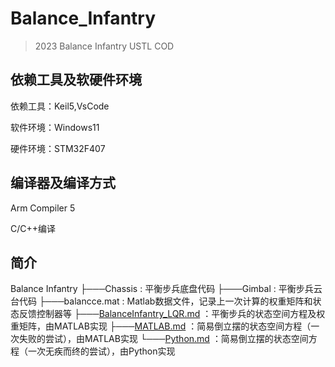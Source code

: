 # Balance_Infantry
> 2023  Balance Infantry USTL COD

## 依赖工具及软硬件环境

依赖工具：Keil5,VsCode

软件环境：Windows11

硬件环境：STM32F407

## 编译器及编译方式

Arm Compiler 5

C/C++编译

## 简介

Balance Infantry
  ├───Chassis : 平衡步兵底盘代码
  ├───Gimbal : 平衡步兵云台代码
  ├───balancce.mat : Matlab数据文件，记录上一次计算的权重矩阵和状态反馈控制器等
  ├───[BalanceInfantry_LQR.md](./BalanceInfantry_LQR.md) ：平衡步兵的状态空间方程及权重矩阵，由MATLAB实现
  ├───[MATLAB.md](./MATLAB.md) ：简易倒立摆的状态空间方程（一次失败的尝试），由MATLAB实现
  └───[Python.md](./Python.md) ：简易倒立摆的状态空间方程（一次无疾而终的尝试），由Python实现
```
```